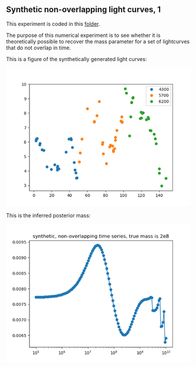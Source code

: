 ## Synthetic non-overlapping light curves, 1

This experiment is coded in this [folder](ConvolvedGaussianProcessesExperiments/Synthetics/Experiment3/).

The purpose of this numerical experiment is to see whether it is theoretically possible to recover the mass parameter for a set of lightcurves that do not overlap in time.

This is a figure of the synthetically generated light curves:

![Non_overlapping_lightcurves](Synthetics/Experiment3/lightcurves.png)

This is the inferred posterior mass:

![posterior_mass](Synthetics/Experiment3/posteriormass.png)
